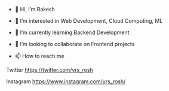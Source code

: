 - 👋 Hi, I’m Rakesh
- 👀 I’m interested in Web Development, Cloud Computing, ML
- 🌱 I’m currently learning Backend Development
- 💞️ I’m looking to collaborate on Frontend projects

- 📫 How to reach me
 
 Twitter https://twitter.com/yrs_rosh
 
 Instagram https://www.instagram.com/yrs_rosh/
 

<!---
yrs-rosh/yrs-rosh is a ✨ special ✨ repository because its `README.md` (this file) appears on your GitHub profile.
You can click the Preview link to take a look at your changes.
--->
